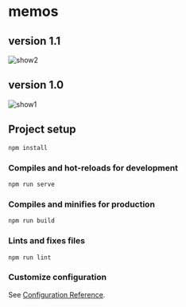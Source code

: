 # memos

## version 1.1
![show2](https://user-images.githubusercontent.com/35871513/171655247-24e5f9cb-f010-4e5c-8439-5968500af9fa.png)
## version 1.0
![show1](https://user-images.githubusercontent.com/35871513/170724282-947db4bb-44f1-4035-b919-3e2b22bf0304.png)


## Project setup
```
npm install
```

### Compiles and hot-reloads for development
```
npm run serve
```

### Compiles and minifies for production
```
npm run build
```

### Lints and fixes files
```
npm run lint
```

### Customize configuration
See [Configuration Reference](https://cli.vuejs.org/config/).
